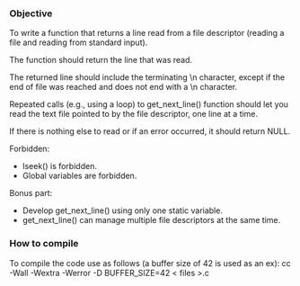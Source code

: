 ### Objective 

To write a function that returns a line read from a file descriptor (reading a file and reading from standard input). 

The function should return the line that was read. 

The returned line should include the terminating \n character, except if the end of file was reached and does not end with a \n character.

Repeated calls (e.g., using a loop) to get_next_line() function should let you read the text file pointed to by the file descriptor, one line at a time.

If there is nothing else to read or if an error occurred, it should return NULL.

Forbidden:
- lseek() is forbidden.
- Global variables are forbidden.

Bonus part: 
- Develop get_next_line() using only one static variable.
- get_next_line() can manage multiple file descriptors at the same time.

### How to compile

To compile the code use as follows (a buffer size of 42 is used as an ex): cc -Wall -Wextra -Werror -D BUFFER_SIZE=42 < files >.c
